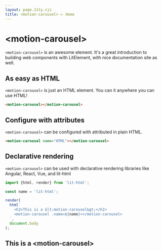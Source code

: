 ```yaml
---
layout: page.11ty.cjs
title: <motion-carousel> ⌲ Home
---
```


# &lt;motion-carousel>

`<motion-carousel>` is an awesome element. It's a great introduction to building web components with LitElement, with nice documentation site as well.

## As easy as HTML

<section class="columns">
  <div>

`<motion-carousel>` is just an HTML element. You can it anywhere you can use HTML!

```html
<motion-carousel></motion-carousel>
```

  </div>
  <div>

<motion-carousel></motion-carousel>

  </div>
</section>

## Configure with attributes

<section class="columns">
  <div>

`<motion-carousel>` can be configured with attributed in plain HTML.

```html
<motion-carousel name="HTML"></motion-carousel>
```

  </div>
  <div>

<motion-carousel name="HTML"></motion-carousel>

  </div>
</section>

## Declarative rendering

<section class="columns">
  <div>

`<motion-carousel>` can be used with declarative rendering libraries like Angular, React, Vue, and lit-html

```js
import {html, render} from 'lit-html';

const name = 'lit-html';

render(
  html`
    <h2>This is a &lt;motion-carousel&gt;</h2>
    <motion-carousel .name=${name}></motion-carousel>
  `,
  document.body
);
```

  </div>
  <div>

<h2>This is a &lt;motion-carousel&gt;</h2>
<motion-carousel name="lit-html"></motion-carousel>

  </div>
</section>
